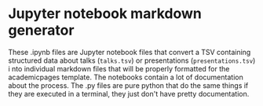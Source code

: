 # Jupyter notebook markdown generator

These .ipynb files are Jupyter notebook files that
convert a TSV containing structured data about talks 
(`talks.tsv`) or presentations (`presentations.tsv`) i
nto individual markdown files that will be properly 
formatted for the academicpages template. 
The notebooks contain a lot of documentation
about the process. The .py files are pure python 
that do the same things if they are executed in a terminal,
they just don't have pretty documentation.




